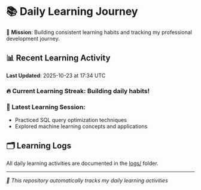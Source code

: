 # 📚 Daily Learning Journey

🎯 **Mission**: Building consistent learning habits and tracking my professional development journey.

## 📊 Recent Learning Activity

**Last Updated**: 2025-10-23 at 17:34 UTC

### 🔥 Current Learning Streak: Building daily habits!

### 📝 Latest Learning Session:
- Practiced SQL query optimization techniques
- Explored machine learning concepts and applications

## 🗂️ Learning Logs

All daily learning activities are documented in the [logs/](./logs/) folder.

---
*🤖 This repository automatically tracks my daily learning activities*
